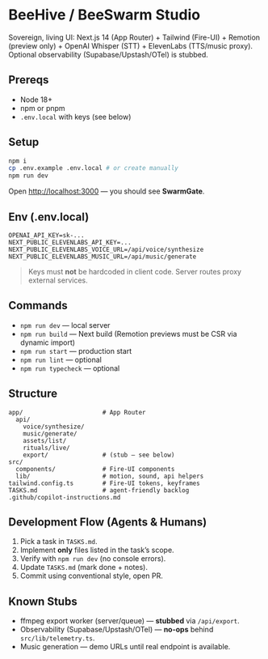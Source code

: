 # BeeHive / BeeSwarm Studio

Sovereign, living UI: Next.js 14 (App Router) + Tailwind (Fire-UI) + Remotion (preview only) + OpenAI Whisper (STT) + ElevenLabs (TTS/music proxy). Optional observability (Supabase/Upstash/OTel) is stubbed.

## Prereqs
- Node 18+
- npm or pnpm
- `.env.local` with keys (see below)

## Setup
```bash
npm i
cp .env.example .env.local # or create manually
npm run dev
```

Open [http://localhost:3000](http://localhost:3000) — you should see **SwarmGate**.

## Env (.env.local)

```
OPENAI_API_KEY=sk-...
NEXT_PUBLIC_ELEVENLABS_API_KEY=...
NEXT_PUBLIC_ELEVENLABS_VOICE_URL=/api/voice/synthesize
NEXT_PUBLIC_ELEVENLABS_MUSIC_URL=/api/music/generate
```

> Keys must **not** be hardcoded in client code. Server routes proxy external services.

## Commands

* `npm run dev` — local server
* `npm run build` — Next build (Remotion previews must be CSR via dynamic import)
* `npm run start` — production start
* `npm run lint` — optional
* `npm run typecheck` — optional

## Structure

```
app/                      # App Router
  api/
    voice/synthesize/
    music/generate/
    assets/list/
    rituals/live/
    export/               # (stub – see below)
src/
  components/             # Fire-UI components
  lib/                    # motion, sound, api helpers
tailwind.config.ts        # Fire-UI tokens, keyframes
TASKS.md                  # agent-friendly backlog
.github/copilot-instructions.md
```

## Development Flow (Agents & Humans)

1. Pick a task in `TASKS.md`.
2. Implement **only** files listed in the task’s scope.
3. Verify with `npm run dev` (no console errors).
4. Update `TASKS.md` (mark done + notes).
5. Commit using conventional style, open PR.

## Known Stubs

* ffmpeg export worker (server/queue) — **stubbed** via `/api/export`.
* Observability (Supabase/Upstash/OTel) — **no-ops** behind `src/lib/telemetry.ts`.
* Music generation — demo URLs until real endpoint is available.

```
